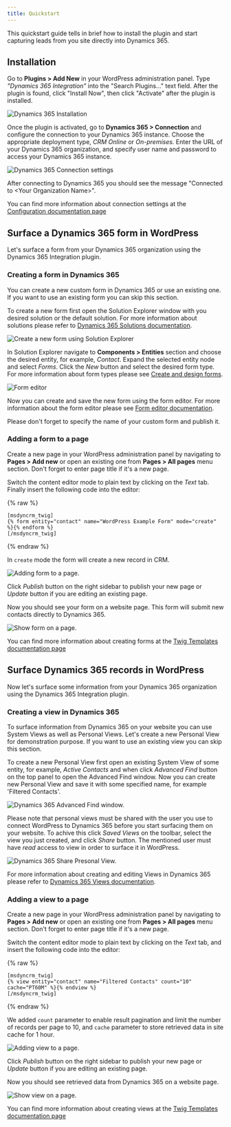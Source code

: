 ```yaml
---
title: Quickstart
---
```


This quickstart guide tells in brief how to install the plugin and start capturing leads from you site directly into Dynamics 365.



## Installation

Go to **Plugins > Add New** in your WordPress administration panel. Type *"Dynamics 365 Integration"* into the "Search Plugins..." text field. After the plugin is found, click "Install Now", then click "Activate" after the plugin is installed.

![Dynamics 365 Installation](/img/wpcrm/quickstart-install.png)

Once the plugin is activated, go to **Dynamics 365 > Connection** and configure the connection to your Dynamics 365 instance. Choose the appropriate deployment type, *CRM Online* or *On-premises.* Enter the URL of your Dynamics 365 organization, and specify user name and password to access your Dynamics 365 instance.

![Dynamics 365 Connection settings](/img/wpcrm/quickstart-connect.png)

After connecting to Dynamics 365 you should see the message "Connected to &lt;Your Organization Name&gt;".

You can find more information about connection settings at the [Configuration documentation page](/wpcrm/configuration/#connection)



## Surface a Dynamics 365 form in WordPress

Let's surface a form from your Dynamics 365 organization using the Dynamics 365 Integration plugin.

### Creating a form in Dynamics 365

You can create a new custom form in Dynamics 365 or use an existing one. If you want to use an existing form you can skip this section.

To create a new form first open the Solution Explorer window with you desired solution or the default solution.
For more information about solutions please refer to [Dynamics 365 Solutions documentation](https://docs.microsoft.com/en-us/dynamics365/customer-engagement/customize/solutions-overview).

![Create a new form using Solution Explorer](/img/wpcrm/createform-solutionexplorer.png)

In Solution Explorer navigate to **Components > Entities** section and choose the desired entity, for example, *Contact*. Expand the selected entity node and select *Forms*. Click the *New* button and select the desired form type.
For more information about form types please see [Create and design forms](https://docs.microsoft.com/en-us/dynamics365/customer-engagement/customize/create-design-forms).

![Form editor](/img/wpcrm/createform-editor.png)

Now you can create and save the new form using the form editor.
For more information about the form editor please see [Form editor documentation](https://docs.microsoft.com/en-us/dynamics365/customer-engagement/customize/form-editor-user-interface-legacy).

Please don't forget to specify the name of your custom form and publish it.

### Adding a form to a page

Create a new page in your WordPress administration panel by navigating to **Pages &gt; Add new** or open an existing one from **Pages &gt; All pages** menu section. Don't forget to enter page title if it's a new page.

Switch the content editor mode to plain text by clicking on the *Text* tab. Finally insert the following code into the editor:

{% raw %}
```twig
[msdyncrm_twig]
{% form entity="contact" name="WordPress Example Form" mode="create" %}{% endform %}
[/msdyncrm_twig]
```
{% endraw %}

In `create` mode the form will create a new record in CRM.

![Adding form to a page.](/img/wpcrm/quickstart-form-add.png)

Click *Publish* button on the right sidebar to publish your new page or *Update* button if you are editing an existing page.

Now you should see your form on a website page. This form will submit new contacts directly to Dynamics 365.

![Show form on a page.](/img/wpcrm/quickstart-form-show.png)

You can find more information about creating forms at the [Twig Templates documentation page](/wpcrm/twig/#forms)



## Surface Dynamics 365 records in WordPress

Now let's surface some information from your Dynamics 365 organization using the Dynamics 365 Integration plugin.

### Creating a view in Dynamics 365

To surface information from Dynamics 365 on your website you can use System Views as well as Personal Views. Let's create a new Personal View for demonstration purpose. If you want to use an existing view you can skip this section.

To create a new Personal View first open an existing System View of some entity, for example, *Active Contacts* and when click *Advanced Find* button on the top panel to open the Advanced Find window. Now you can create new Personal View and save it with some specified name, for example 'Filtered Contacts'.

![Dynamics 365 Advanced Find window.](/img/wpcrm/quickstart-views-create-personal-view.png)

Please note that personal views must be shared with the user you use to connect WordPress to Dynamics 365 before you start surfacing them on your website. To achive this click *Saved Views* on the toolbar, select the view you just created, and click *Share* button. The mentioned user must have *read* access to view in order to surface it in WordPress.

![Dynamics 365 Share Presonal View.](/img/wpcrm/quickstart-views-share-personal-view.png)

For more information about creating and editing Views in Dynamics 365 please refer to [Dynamics 365 Views documentation](https://docs.microsoft.com/en-us/dynamics365/customer-engagement/customize/create-edit-views).

### Adding a view to a page

Create a new page in your WordPress administration panel by navigating to **Pages &gt; Add new** or open an existing one from **Pages &gt; All pages** menu section. Don't forget to enter page title if it's a new page.

Switch the content editor mode to plain text by clicking on the *Text* tab, and insert the following code into the editor:

{% raw %}
```twig
[msdyncrm_twig]
{% view entity="contact" name="Filtered Contacts" count="10" cache="PT60M" %}{% endview %}
[/msdyncrm_twig]
```
{% endraw %}

We added `count` parameter to enable result pagination and limit the number of records per page to 10, and `cache` parameter to store retrieved  data in site cache for 1 hour.

![Adding view to a page.](/img/wpcrm/quickstart-views-add.png)

Click *Publish* button on the right sidebar to publish your new page or *Update* button if you are editing an existing page.

Now you should see retrieved data from Dynamics 365 on a website page.

![Show view on a page.](/img/wpcrm/quickstart-views-show.png)

You can find more information about creating views at the [Twig Templates documentation page](/wpcrm/twig/#views)
